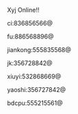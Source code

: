 Xyj Online!!

ci:836856566@

fu:886568896@

jiankong:555835568@

jk:356728842@

xiuyi:532868669@

yaoshi:356727842@

bdcpu:555215561@
